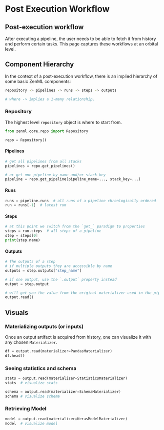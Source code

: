 # Post Execution Workflow

## Post-execution workflow

After executing a pipeline, the user needs to be able to fetch it from history and perform certain tasks. This page captures these workflows at an orbital level.

## Component Hierarchy


In the context of a post-execution workflow, there is an implied hierarchy of some basic ZenML components:

```bash
repository -> pipelines -> runs -> steps -> outputs

# where -> implies a 1-many relationship.
```

### Repository

The highest level `repository` object is where to start from.

```python
from zenml.core.repo import Repository

repo = Repository()
```

#### Pipelines

```python
# get all pipelines from all stacks
pipelines = repo.get_pipelines()  

# or get one pipeline by name and/or stack key
pipeline = repo.get_pipeline(pipeline_name=..., stack_key=...)
```

#### Runs

```python
runs = pipeline.runs  # all runs of a pipeline chronlogically ordered
run = runs[-1]  # latest run
```

#### Steps

```python
# at this point we switch from the `get_` paradigm to properties
steps = run.steps  # all steps of a pipeline
step = steps[0] 
print(step.name)
```

#### Outputs

```python
# The outputs of a step
# if multiple outputs they are accessible by name
outputs = step.outputs["step_name"]

# if one output, use the `.output` property instead 
output = step.output 

# will get you the value from the original materializer used in the pipeline
output.read()  
```

## Visuals

### Materializing outputs (or inputs)

Once an output artifact is acquired from history, one can visualize it with any chosen `Materializer`.

```python
df = output.read(materializer=PandasMaterializer)
df.head()
```

### Seeing statistics and schema

```python
stats = output.read(materializer=StatisticsMaterializer)
stats  # visualize stats

schema = output.read(materializer=SchemaMaterializer)
schema # visualize schema
```

### Retrieving Model

```python
model = output.read(materializer=KerasModelMaterializer)
model  # visualize model
```
